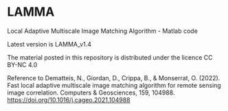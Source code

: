 # LAMMA
Local Adaptive Multiscale Image Matching Algorithm - Matlab code

Latest version is LAMMA_v1.4

The material posted in this repository is distributed under the licence CC BY-NC 4.0

Reference to
Dematteis, N., Giordan, D., Crippa, B., & Monserrat, O. (2022). 
Fast local adaptive multiscale image matching algorithm for remote sensing image correlation. 
Computers & Geosciences, 159, 104988.
https://doi.org/10.1016/j.cageo.2021.104988
